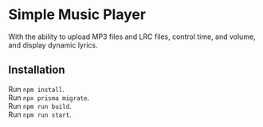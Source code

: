 # Simple Music Player

With the ability to upload MP3 files and LRC files, control time, and volume, and display dynamic lyrics.

## Installation

Run `npm install`.
<br>
Run `npx prisma migrate`.
<br>
Run `npm run build`.
<br>
Run `npm run start`.
